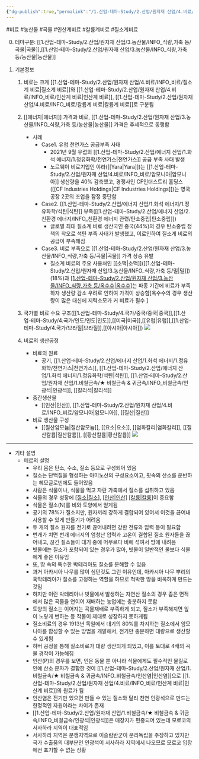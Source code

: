 ```yaml
---
{"dg-publish":true,"permalink":"/1.산업-테마-Study/2.산업/원자재 산업/4.비료/비료/","created":"2024-11-20T21:02:28.944+09:00","updated":"2025-06-26T15:40:48.007+09:00"}
---
```


#비료 #농산물 #곡물 #인산계비료 #칼륨계비료 #질소계비료 


0. 테마구분: [[1.산업-테마-Study/2.산업/원자재 산업/3.농산물/INFO_식량,가축 등/곡물\|곡물]],[[1.산업-테마-Study/2.산업/원자재 산업/3.농산물/INFO_식량,가축 등/농산물\|농산물]]


1. 기본정보
	1. 비료는 크게 [[1.산업-테마-Study/2.산업/원자재 산업/4.비료/INFO_비료/질소계 비료\|질소계 비료]]와 [[1.산업-테마-Study/2.산업/원자재 산업/4.비료/INFO_비료/인산계 비료\|인산계 비료]], [[1.산업-테마-Study/2.산업/원자재 산업/4.비료/INFO_비료/칼륨계 비료\|칼륨계 비료]]로 구분됨
	2. [[에너지\|에너지]] 가격과 비료, [[1.산업-테마-Study/2.산업/원자재 산업/3.농산물/INFO_식량,가축 등/농산물\|농산물]] 가격은 추세적으로 동행함
		- 사례
			- Case1. 유럽 천연가스 공급부족 사태
				- 2021년 9월 유럽의 [[1.산업-테마-Study/2.산업/에너지 산업/1.화석 에너지/1.정유화학/천연가스\|천연가스]] 공급 부족 사태 발생
				- 노르웨이 비료기업인 야라([[Yara\|Yara]])는 [[1.산업-테마-Study/2.산업/원자재 산업/4.비료/INFO_비료/암모니아\|암모니아]] 생산량을 40% 감축했고, 경쟁사인 CF인더스트리 홀딩스([[CF Industries Holdings\|CF Industries Holdings]])는 영국 공장 2곳의 조업을 잠정 중단함
			- Case2. [[1.산업-테마-Study/2.산업/에너지 산업/1.화석 에너지/1.정유화학/석탄\|석탄]] 부족([[1.산업-테마-Study/2.산업/에너지 산업/2.친환경 에너지/INFO_친환경 에너지 관련/탄소중립\|탄소중립]])
				- 글로벌 최대 질소계 비료 생산국인 중국(44%)의 경우 탄소중립 정책의 착오로 석탄 부족 사태가 발생했고, 이로인하여 질소계 비료의 공급이 부족해짐
			- Case3. 비료 부족으로 [[1.산업-테마-Study/2.산업/원자재 산업/3.농산물/INFO_식량,가축 등/곡물\|곡물]] 가격 상승 유발
				- 질소계 비료의 주요 사용처인 [[소맥\|소맥]]([[1.산업-테마-Study/2.산업/원자재 산업/3.농산물/INFO_식량,가축 등/밀\|밀]])(18%)과 [[1.산업-테마-Study/2.산업/원자재 산업/3.농산물/INFO_식량,가축 등/옥수수\|옥수수]](17%)는 파종 기간에 비료가 부족하자 생산량 감소 우려로 인하여 가격이 상승함[옥수수의 경우 생산량이 많은 대신에 지력소모가 커 비료가 필수 ]
	1. 국가별 비료 수요 구조([[1.산업-테마-Study/4.국가/중국/중국\|중국]],[[1.산업-테마-Study/4.국가/인도/인도\|인도]],[[미국\|미국]],[[유럽\|유럽]],[[1.산업-테마-Study/4.국가/브라질\|브라질]],[[아시아\|아시아]])
	![](https://i.imgur.com/40G1YHk.png)

	1. 비료의 생산공정
		-  비료의 원료
			- 공기, [[1.산업-테마-Study/2.산업/에너지 산업/1.화석 에너지/1.정유화학/천연가스\|천연가스]], [[1.산업-테마-Study/2.산업/에너지 산업/1.화석 에너지/1.정유화학/석탄\|석탄]], [[1.산업-테마-Study/2.산업/원자재 산업/1.비철금속/★ 비철금속 & 귀금속/INFO_비철금속/인광석\|인광석]], [[칼리석\|칼리석]]
		- 중간생산물
			- [[인산\|인산]], [[1.산업-테마-Study/2.산업/원자재 산업/4.비료/INFO_비료/암모니아\|암모니아]], [[질산\|질산]]
		- 비료 생산물 구성
			- [[질산암모늄\|질산암모늄]], [[요소\|요소]], [[염화칼리\|염화칼리]], [[질산칼륨\|질산칼륨]], [[황산칼륨\|황산칼륨]]
		![](https://i.imgur.com/afkOtPw.jpg)

-----

- 기타 설명
	- 메르의 설명
		- 우리 몸은 탄소, 수소, 질소 등으로 구성되어 있음
		- 질소는 단백질을 형성하는 아미노산의 구성요소이고, 핏속의 산소를 운반하는 헤모글로빈에도 들어있음
		- 사람은 식물이나, 식물을 먹고 자란 가축에서 질소를 섭취하고 있음
		- 식물의 경우 성장에 [[질소\|질소]](N), [[인산\|인산]](P) [[칼륨\|칼륨]](K)이 중요함
		- 식물은 질소(N)를 비와 토양에서 얻게됨
		- 공기의 78%가 질소지만, 원자끼리 강하게 결합되어 있어서 이것을 끊어내 사용할 수 있게 만들기가 어려움
		- 두 개의 질소 원자를 전기로 끊어내려면 강한 전류와 압력 등이 필요함
		-  번개가 치면 번개 에너지의 엄청난 압력과 고온이 결합된 질소 원자들을 끊어내고, 끊긴 질소들이  대기 중에 머무르다 비에 섞여서 땅에 내려옴
		- 빗물에는 질소가 포함되어 있는 경우가 많아, 빗물이 일반적인 물보다 식물에게 좋은 이유임
		- 또, 땅 속의 특수한 박테리아도 질소를 분해할 수 있음
		- 과거 아카시아 나무를 많이 심던것도 그런 이유인데, 아카시아 나무 뿌리의 혹막테리아가 질소를 고정하는 역할을 하므로 척박한 땅을 비옥하게 만드는 것임
		- 하지만 이런 박테리아나 빗물에서 발생하는 자연산 질소의 경우 좁은 면적에서 많은 곡물을 연이어 재배하는 농업에는 충분하지 못함
		- 토양의 질소는 이어지는 곡물재배로 부족하게 되고, 질소가 부족해지면 잎이 노랗게 변하는 등 작물이 제대로 성장하지 못하게됨
		- 질소비료의 경우 1913년 독일에서 대기의 80%를 차지하는 질소에서 암모니아를 합성할 수 있는 방법을 개발해서, 전기만 충분하면 대량으로 생산할 수 있게됨
		- 하버 공정을 통해 질소비료가 대량 생산되게 되었고, 이를 토대로 4배의 곡물 경작이 가능해짐
		- 인산(P)의 경우를 보면, 인은 동물 뿐 아니라 식물에게도 필수적인 물질로 인에 산소 분자가 결합한 것이 [[1.산업-테마-Study/2.산업/원자재 산업/1.비철금속/★ 비철금속 & 귀금속/INFO_비철금속/인산염\|인산염]]으로 [[1.산업-테마-Study/2.산업/원자재 산업/4.비료/INFO_비료/인산계 비료\|인산계 비료]]의 원료가 됨 
		- 인산염은 전기만 있으면 만들 수 있는 질소와 달리 천연 인광석으로 만드는 한정적인 자원이라는 차이가 존재
		- [[1.산업-테마-Study/2.산업/원자재 산업/1.비철금속/★ 비철금속 & 귀금속/INFO_비철금속/인광석\|인광석]]은 매장지가 편중되어 있는데 모로코의 서사하라 지역이 대표적임
		- 서사하라 지역은 분쟁지역으로 이슬람반군이 분리독립을 주장하고 있지만 국가 수출품의 대부분인 인광석이 서사하라 지역에서 나오므로 모로코 입장에선 포기할 수 없는 상황
